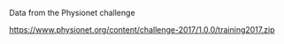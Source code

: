 Data from the Physionet challenge

https://www.physionet.org/content/challenge-2017/1.0.0/training2017.zip

